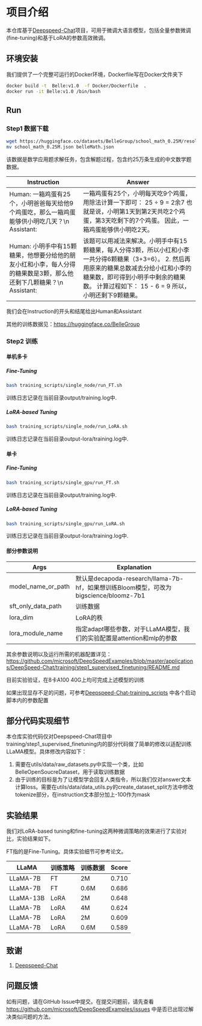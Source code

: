 



# 项目介绍

本仓库基于[Deepspeed-Chat](https://github.com/microsoft/DeepSpeedExamples)项目，可用于微调大语言模型，包括全量参数微调(fine-tuning)和基于LoRA的参数高效微调。



## 环境安装
我们提供了一个完整可运行的Docker环境，Dockerfile写在Docker文件夹下

```bash
docker build -t  Belle:v1.0  -f Docker/Dockerfile  .
docker run -it Belle:v1.0 /bin/bash
```



## Run

### Step1 数据下载

```bash
wget https://huggingface.co/datasets/BelleGroup/school_math_0.25M/resolve/main/school_math_0.25M.json
mv school_math_0.25M.json belleMath.json
```

该数据是数学应用题求解任务，包含解题过程，包含约25万条生成的中文数学题数据。

| Instruction                                                  | Answer                                                       |
| ------------------------------------------------------------ | ------------------------------------------------------------ |
| Human: 一箱鸡蛋有25个，小明爸爸每天给他9个鸡蛋吃，那么一箱鸡蛋能够供小明吃几天？\n Assistant: | 一箱鸡蛋有25个，小明每天吃9个鸡蛋，用除法计算一下即可： 25 ÷ 9 = 2余7 也就是说，小明第1天到第2天共吃2个鸡蛋，第3天吃剩下的7个鸡蛋。 因此，一箱鸡蛋能够供小明吃2天。 |
| Human: 小明手中有15颗糖果，他想要分给他的朋友小红和小李，每人分得的糖果数是3颗，那么他还剩下几颗糖果？\n Assistant: | 该题可以用减法来解决。小明手中有15颗糖果，每人分得3颗，所以小红和小李一共分得6颗糖果（3+3=6）。 2. 然后再用原来的糖果总数减去分给小红和小李的糖果数，即可得到小明手中剩余的糖果数。 计算过程如下： 15 - 6 = 9 所以，小明还剩下9颗糖果。 |

我们会在Instruction的开头和结尾给出Human和Assistant

其他的训练数据见：https://huggingface.co/BelleGroup

### Step2 训练



#### 单机多卡

##### Fine-Tuning

```bash
bash training_scripts/single_node/run_FT.sh
```

训练日志记录在当前目录output/training.log中.

##### LoRA-based Tuning

```bash
bash training_scripts/single_node/run_LoRA.sh
```

训练日志记录在当前目录output-lora/training.log中.

#### 单卡

##### Fine-Tuning

```bash
bash training_scripts/single_gpu/run_FT.sh
```

训练日志记录在当前目录output/training.log中.

##### LoRA-based Tuning

```bash
bash training_scripts/single_gpu/run_LoRA.sh
```

训练日志记录在当前目录output-lora/training.log中.



#### 部分参数说明

| Args               | Explanation                                                  |
| ------------------ | ------------------------------------------------------------ |
| model_name_or_path | 默认是decapoda-research/llama-7b-hf，如果想训练Bloom模型，可改为bigscience/bloomz-7b1 |
| sft_only_data_path | 训练数据                                                     |
| lora_dim           | LoRA的秩                                                     |
| lora_module_name   | 指定adapt哪些参数，对于LLaMA模型，我们的实验配置是attention和mlp的参数 |

其余参数说明以及运行所需的机器配置详见：https://github.com/microsoft/DeepSpeedExamples/blob/master/applications/DeepSpeed-Chat/training/step1_supervised_finetuning/README.md

目前实验验证，在8卡A100 40G上均可完成上述模型的训练

如果出现显存不足的问题，可参考[Deepspeed-Chat-training_scripts](https://github.com/microsoft/DeepSpeedExamples/tree/master/applications/DeepSpeed-Chat/training/step1_supervised_finetuning/training_scripts) 中各个启动脚本内的参数配置



## 部分代码实现细节

本仓库实验代码仅对Deepspeed-Chat项目中training/step1_supervised_finetuning内的部分代码做了简单的修改以适配训练LLaMA模型。具体修改内容如下：

1. 需要在utils/data/raw_datasets.py中实现一个类，比如BelleOpenSoucreDataset，用于读取训练数据
2. 由于训练的目标是为了让模型学会回复人类指令，所以我们仅对answer文本计算loss。需要在utils/data/data_utils.py的create_dataset_split方法中修改tokenize部分，在instruction文本部分加上-100作为mask





## 实验结果

我们对LoRA-based tuning和fine-tuning这两种微调策略的效果进行了实验对比，实验结果如下。

FT指的是Fine-Tuning。具体实验细节可参考论文。

| LLaMA     | 训练策略 | 训练数据 | Score |
| --------- | -------- | -------- | ----- |
| LLaMA-7B  | FT       | 2M       | 0.710 |
| LLaMA-7B  | FT       | 0.6M     | 0.686 |
| LLaMA-13B | LoRA     | 2M       | 0.648 |
| LLaMA-7B  | LoRA     | 4M       | 0.624 |
| LLaMA-7B  | LoRA     | 2M       | 0.609 |
| LLaMA-7B  | LoRA     | 0.6M     | 0.589 |



## 致谢

1. [Deepspeed-Chat](https://github.com/microsoft/DeepSpeedExamples)



## 问题反馈

如有问题，请在GitHub Issue中提交。在提交问题前，请先查看 https://github.com/microsoft/DeepSpeedExamples/issues 中是否已出现过解决类似问题的方法。
